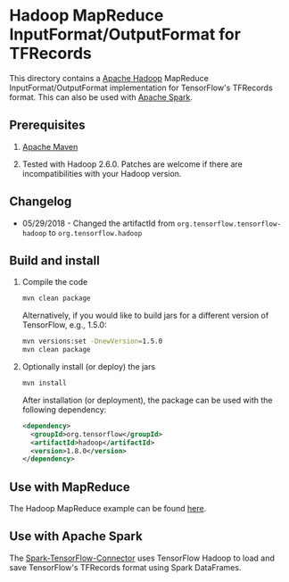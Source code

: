 # Hadoop MapReduce InputFormat/OutputFormat for TFRecords

This directory contains a [Apache Hadoop](http://hadoop.apache.org/) MapReduce
InputFormat/OutputFormat implementation for TensorFlow's TFRecords format.
This can also be used with [Apache Spark](http://spark.apache.org/).

## Prerequisites

1. [Apache Maven](https://maven.apache.org/)

2. Tested with Hadoop 2.6.0. Patches are welcome if there are incompatibilities
   with your Hadoop version.

## Changelog

* 05/29/2018 - Changed the artifactId from `org.tensorflow.tensorflow-hadoop` to `org.tensorflow.hadoop`

## Build and install

1. Compile the code

    ```sh
    mvn clean package
    ```

    Alternatively, if you would like to build jars for a different version of TensorFlow, e.g., 1.5.0:

    ```sh
   mvn versions:set -DnewVersion=1.5.0
   mvn clean package
    ```

2. Optionally install (or deploy) the jars

    ```sh
    mvn install
    ```

    After installation (or deployment), the package can be used with the following dependency:

    ```xml
    <dependency>
      <groupId>org.tensorflow</groupId>
      <artifactId>hadoop</artifactId>
      <version>1.8.0</version>
    </dependency>
    ```


## Use with MapReduce
The Hadoop MapReduce example can be found [here](src/main/java/org/tensorflow/hadoop/example/TFRecordFileMRExample.java).

## Use with Apache Spark
The [Spark-TensorFlow-Connector](../spark/spark-tensorflow-connector) uses TensorFlow Hadoop to load and save
TensorFlow's TFRecords format using Spark DataFrames.